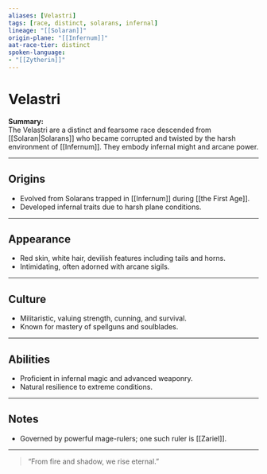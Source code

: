 ```yaml
---
aliases: [Velastri]
tags: [race, distinct, solarans, infernal]
lineage: "[[Solaran]]"
origin-plane: "[[Infernum]]"
aat-race-tier: distinct
spoken-language: 
- "[[Zytherin]]"
---
```


# Velastri

**Summary:**  
The Velastri are a distinct and fearsome race descended from [[Solaran|Solarans]] who became corrupted and twisted by the harsh environment of [[Infernum]]. They embody infernal might and arcane power.

---

## Origins

- Evolved from Solarans trapped in [[Infernum]] during [[the First Age]].  
- Developed infernal traits due to harsh plane conditions.

---

## Appearance

- Red skin, white hair, devilish features including tails and horns.  
- Intimidating, often adorned with arcane sigils.

---

## Culture

- Militaristic, valuing strength, cunning, and survival.  
- Known for mastery of spellguns and soulblades.

---

## Abilities

- Proficient in infernal magic and advanced weaponry.  
- Natural resilience to extreme conditions.

---

## Notes

- Governed by powerful mage-rulers; one such ruler is [[Zariel]].

---

> “From fire and shadow, we rise eternal.”
